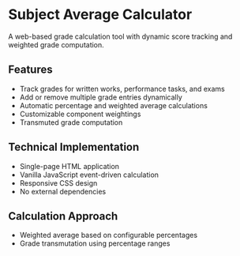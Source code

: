 # Subject Average Calculator

A web-based grade calculation tool with dynamic score tracking and weighted grade computation.

## Features
- Track grades for written works, performance tasks, and exams
- Add or remove multiple grade entries dynamically
- Automatic percentage and weighted average calculations
- Customizable component weightings
- Transmuted grade computation

## Technical Implementation
- Single-page HTML application
- Vanilla JavaScript event-driven calculation
- Responsive CSS design
- No external dependencies

## Calculation Approach
- Weighted average based on configurable percentages
- Grade transmutation using percentage ranges
